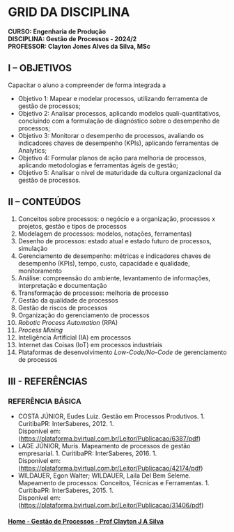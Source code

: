 # GRID DA DISCIPLINA

**CURSO: Engenharia de Produção**  
**DISCIPLINA: Gestão de Processos - 2024/2**  
**PROFESSOR: Clayton Jones Alves da Silva, MSc**

## I – OBJETIVOS

Capacitar o aluno a compreender de forma integrada a

- Objetivo 1: Mapear e modelar processos, utilizando ferramenta de gestão de processos;
- Objetivo 2: Analisar processos, aplicando modelos quali-quantitativos, concluindo com a formulação de diagnóstico sobre o desempenho de processos;
- Objetivo 3: Monitorar o desempenho de processos, avaliando os indicadores chaves de desempenho (KPIs), aplicando ferramentas de Analytics;
- Objetivo 4: Formular planos de ação para melhoria de processos, aplicando metodologias e ferramentas ágeis de gestão;
- Objetivo 5: Analisar o nível de maturidade da cultura organizacional da gestão de processos. 

## II – CONTEÚDOS

1. Conceitos sobre processos: o negócio e a organização, processos x projetos, gestão e tipos de processos  
2. Modelagem de processos: modelos, notações, ferramentas)
3. Desenho de processos: estado atual e estado futuro de processos, simulação
4. Gerenciamento de desempenho: métricas e indicadores chaves de desempenho (KPIs), tempo, custo, capacidade e qualidade, monitoramento  
5. Análise: compreensão do ambiente, levantamento de informações, interpretação e documentação
6. Transformação de processos: melhoria de processo
7. Gestão da qualidade de processos
8. Gestão de riscos de processos
9. Organização do gerenciamento de processos
10. *Robotic Process Automation* (RPA)
11. *Process Mining*
12. Inteligência Artificial (IA) em processos
13. Internet das Coisas (IoT) em processos industriais
14. Plataformas de desenvolvimento *Low-Code/No-Code* de gerenciamento de processos

## III - REFERÊNCIAS

### REFERÊNCIA BÁSICA

- COSTA JÚNIOR, Eudes Luiz. Gestão em Processos Produtivos. 1. Curitiba­PR: InterSaberes, 2012. 1.  
Disponível em: (https://plataforma.bvirtual.com.br/Leitor/Publicacao/6387/pdf)  
- LAGE JÚNIOR, Murís. Mapeamento de processos de gestão empresarial. 1. Curitiba­PR: InterSaberes, 2016. 1.  
Disponível em: (https://plataforma.bvirtual.com.br/Leitor/Publicacao/42174/pdf)
- WILDAUER, Egon Walter; WILDAUER, Laila Del Bem Seleme. Mapeamento de processos: Conceitos, Técnicas e Ferramentas. 1. Curitiba­PR: InterSaberes, 2015. 1.  
Disponível em: (https://plataforma.bvirtual.com.br/Leitor/Publicacao/31406/pdf)  

#### [Home - Gestão de Processos - Prof Clayton J A Silva](https://github.com/claytonjasilva/claytonjasilva.github.io/blob/main/gestao_processos.md)
